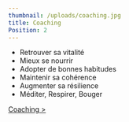 ```yaml
---
thumbnail: /uploads/coaching.jpg
title: Coaching
Position: 2
---
```


- Retrouver sa vitalité
- Mieux se nourrir
- Adopter de bonnes habitudes
- Maintenir sa cohérence
- Augmenter sa résilience
- Méditer, Respirer, Bouger

[Coaching >](/coaching)
